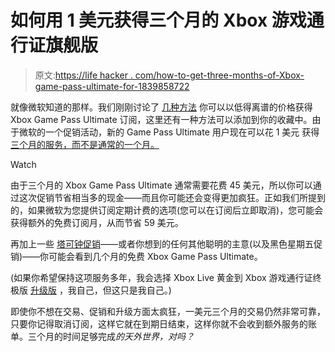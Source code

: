 # 如何用 1 美元获得三个月的 Xbox 游戏通行证旗舰版

> 原文:[https://life hacker . com/how-to-get-three-months-of-Xbox-game-pass-ultimate-for-1839858722](https://lifehacker.com/how-to-get-three-months-of-xbox-game-pass-ultimate-for-1839858722)

就像微软知道的那样。我们刚刚讨论了 [几种方法](https://lifehacker.com/how-to-save-big-on-an-xbox-game-pass-subscription-1839695601) 你可以以低得离谱的价格获得 Xbox Game Pass Ultimate 订阅，这里还有一种方法可以添加到你的收藏中。由于微软的一个促销活动，新的 Game Pass Ultimate 用户现在可以花 1 美元 获得 [三个月的服务，而不是通常的一个月。](https://www.microsoft.com/en-us/p/xbox-game-pass-ultimate/CFQ7TTC0KHS0/000F?ranMID=24542&ranEAID=VZfI20jEa0c&ranSiteID=VZfI20jEa0c-HapAcA5jadjaj_YoZBrF9Q&epi=VZfI20jEa0c-HapAcA5jadjaj_YoZBrF9Q&irgwc=1&OCID=AID2000142_aff_7593_1243925&tduid=(ir__6op30pavgckfrkdtkk0sohziz22xgo9r1x11fxhl00)(7593)(1243925)(VZfI20jEa0c-HapAcA5jadjaj_YoZBrF9Q)()&irclickid=_6op30pavgckfrkdtkk0sohziz22xgo9r1x11fxhl00&activetab=pivot:overviewtab)

Watch

由于三个月的 Xbox Game Pass Ultimate 通常需要花费 45 美元，所以你可以通过这次促销节省相当多的现金——而且你可能还会变得更加疯狂。正如我们所提到的，如果微软为您提供订阅定期计费的选项(您可以在订阅后立即取消)，您可能会获得额外的免费订阅月，从而节省 59 美元。

再加上一些 [塔可钟促销](https://www.tacobell.com/xbox/index.html)——或者你想到的任何其他聪明的主意(以及黑色星期五促销)——你可能会看到几个月的免费 Xbox Game Pass Ultimate。

(如果你希望保持这项服务多年，我会选择 Xbox Live 黄金到 Xbox 游戏通行证终极版 [升级版](https://www.xbox.com/en-US/live/gold/upgrade) ，我自己，但这只是我自己。)

即使你不想在交易、促销和升级方面太疯狂，一美元三个月的交易仍然非常可靠，只要你记得取消订阅，这样它就在到期日结束，这样你就不会收到额外服务的账单。三个月的时间足够完成[](https://kotaku.com/tips-for-playing-the-outer-worlds-1839361522)*的天外世界，对吗？*